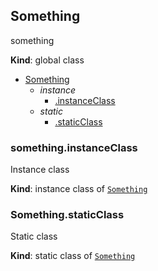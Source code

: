 <a name="Something"></a>

## Something
something

**Kind**: global class  

* [Something](#Something)
    * _instance_
        * [.instanceClass](#Something+instanceClass)
    * _static_
        * [.staticClass](#Something.staticClass)

<a name="Something+instanceClass"></a>

### something.instanceClass
Instance class

**Kind**: instance class of [<code>Something</code>](#Something)  
<a name="Something.staticClass"></a>

### Something.staticClass
Static class

**Kind**: static class of [<code>Something</code>](#Something)  
